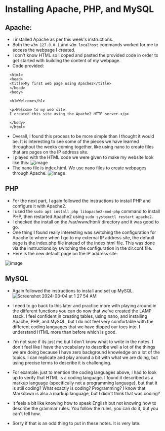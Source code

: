 # Installing Apache, PHP, and MySQL

## Apache:
- I installed Apache as per this week's instructions.
- Both the `w3m 127.0.0.1` and `w3m localhost` commands worked for me to access the webpage I created.
- I don't know HTML so I coped and pasted the provided code in order to get started with building the content of my webpage.
- Code provided:
```
  <html>
  <head>
  <title>My first web page using Apache2</title>
  </head>
  <body>

  <h1>Welcome</h1>

  <p>Welcome to my web site.
  I created this site using the Apache2 HTTP server.</p>

  </body>
  </html>
  ```
- Overall, I found this process to be more simple than I thought it would be. It is interesting to see some of the pieces we have learned throughout the weeks coming together, like using nano to create files that are pages on the IP address site.
- I played with the HTML code we were given to make my website look like this:
  ![image](https://github.com/JessieS444/syslib/assets/157999229/efc3f274-97a4-4dcf-b135-23487f4e94d2)
- The nano file is index.html. We use nano files to create webpages through Apache.
  ![image](https://github.com/JessieS444/syslib/assets/157999229/3040dc17-6fce-4d27-b630-8178e6ca3418)



## PHP
- For the next part, I again followed the instructions to install PHP and configure it with Apache2.
- I used the `sudo apt install php libapache2-mod-php` command to install PHP, then restarted Apache2 using `sudo systemctl restart apache2`.
- I checked the install on the /var/www/html/ directory and it was good to go.
- One thing I found really interesting was switching the configuration for Apache to where when I go to my external IP address site, the default page is the index.php file instead of the index.html file. This was done via the instructions by switching the configuration in the dir.conf file.
- Here is the new default page on the IP address site:

![image](https://github.com/JessieS444/syslib/assets/157999229/4f5670f7-3d17-4343-8c7c-281c671414b9)



## MySQL
- Again followed the instructions to install and set up MySQL.
![Screenshot 2024-03-04 at 1 27 54 AM](https://github.com/JessieS444/syslib/assets/157999229/35b12c06-d8a3-41de-8cd2-a368bff13ff4)
- I need to go back to this later and practice more with playing around in the different functions you can do now that we've created the LAMP stack. I feel confident in creating tables, using nano, and installing Apache, PHP, and MySQL, but I do not feel very comfortable with the different coding languages that we have dipped our toes into. I understand HTML more than before which is good.




- I'm not sure if its just me but I don't know what to write in the notes. I don't feel like I have the vocabulary to describe well a lot of the things we are doing because I have zero background knowledge on a lot of the topics. I can replicate and play around a bit with what we are doing, but using precise terms to describe it is challenging.
- For example: just to mention the coding languages above, I had to look up to verify that HTML is a coding language. I found it described as a markup language (specifically not a programming language), but that it is still coding? What exactly is coding? Programming? I know that Markdown is also a markup language, but I didn't think that was coding?
- It feels a bit like knowing how to speak English but not knowing how to describe the grammar rules. You follow the rules, you can do it, but you can't tell how.
- Sorry if that is an odd thing to put in these notes. It is very late.
